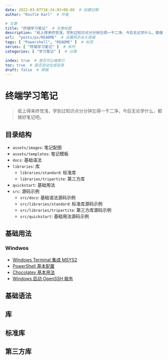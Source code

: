 ```yaml
---
date: 2022-03-07T16:24:03+08:00  # 创建日期
author: "Rustle Karl"  # 作者

# 文章
title: "终端学习笔记"  # 文章标题
description: "纸上得来终觉浅，学到过知识点分分钟忘得一干二净，今后无论学什么，都做好笔记吧。"
url:  "posts/ps/README"  # 设置网页永久链接
tags: [ "Powershell", "README" ]  # 标签
series: [ "终端学习笔记" ]  # 系列
categories: [ "学习笔记" ]  # 分类

index: true  # 是否可以被索引
toc: true  # 是否自动生成目录
draft: false  # 草稿
---
```


# 终端学习笔记

> 纸上得来终觉浅，学到过知识点分分钟忘得一干二净，今后无论学什么，都做好笔记吧。

## 目录结构

- `assets/images`: 笔记配图
- `assets/templates`: 笔记模板
- `docs`: 基础语法
- `libraries`: 库
  - `libraries/standard`: 标准库
  - `libraries/tripartite`: 第三方库
- `quickstart`: 基础用法
- `src`: 源码示例
  - `src/docs`: 基础语法源码示例
  - `src/libraries/standard`: 标准库源码示例
  - `src/libraries/tripartite`: 第三方库源码示例
  - `src/quickstart`: 基础用法源码示例

## 基础用法

### Windwos

- [Windows Terminal 集成 MSYS2](quickstart/msys2.md)
- [PowerShell 基本配置](quickstart/powershell.md)
- [Chocolatey 基本用法](libraries/standard/choco.md)
- [Windows 启动 OpenSSH 服务](libraries/standard/openssh.md)

## 基础语法

## 库

## 标准库

## 第三方库
